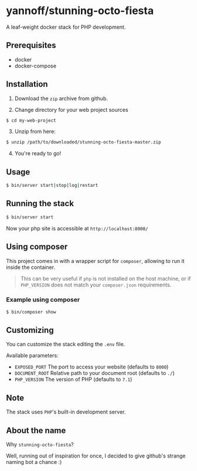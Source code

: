 # yannoff/stunning-octo-fiesta

A leaf-weight docker stack for PHP development.

## Prerequisites
- docker
- docker-compose

## Installation
1. Download the `zip` archive from github.

2. Change directory for your web project sources
```bash
$ cd my-web-project
```
3. Unzip from here:
```bash
$ unzip /path/to/downloaded/stunning-octo-fiesta-master.zip
```
4. You're ready to go!

## Usage

```bash
$ bin/server start|stop|log|restart
```

## Running the stack

```bash
$ bin/server start
```
Now your php site is accessible at `http://localhost:8000/`

## Using composer

This project comes in with a wrapper script for `composer`, allowing to run it inside the container.

> This can be very useful if `php` is not installed on the host machine, or if `PHP_VERSION` does not match your `composer.json` requirements.

### Example using composer

```bash
$ bin/composer show
```

## Customizing

You can customize the stack editing the `.env` file.

Available parameters:
- `EXPOSED_PORT` The port to access your website (defaults to `8000`)
- `DOCUMENT_ROOT` Relative path to your document root (defaults to `./`)
- `PHP_VERSION` The version of PHP (defaults to `7.1`)

## Note
The stack uses `PHP`'s built-in development server.

## About the name

Why `stunning-octo-fiesta`? 

Well, running out of inspiration for once, I decided to give github's strange naming bot a chance :)
